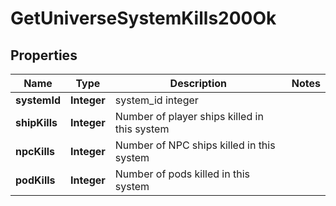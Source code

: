 
# GetUniverseSystemKills200Ok

## Properties
Name | Type | Description | Notes
------------ | ------------- | ------------- | -------------
**systemId** | **Integer** | system_id integer | 
**shipKills** | **Integer** | Number of player ships killed in this system | 
**npcKills** | **Integer** | Number of NPC ships killed in this system | 
**podKills** | **Integer** | Number of pods killed in this system | 



